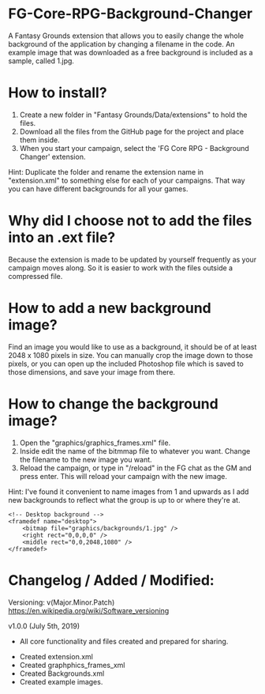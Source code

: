 # FG-Core-RPG-Background-Changer
A Fantasy Grounds extension that allows you to easily change the whole background of the application by changing a filename in the code.
An example image that was downloaded as a free background is included as a sample, called 1.jpg.

# How to install?

1) Create a new folder in "Fantasy Grounds/Data/extensions" to hold the files.
2) Download all the files from the GitHub page for the project and place them inside.
3) When you start your campaign, select the 'FG Core RPG - Background Changer' extension.

Hint: Duplicate the folder and rename the extension name in "extension.xml" to something else for each of your campaigns. That way you can have different backgrounds for all your games.

# Why did I choose not to add the files into an .ext file?

Because the extension is made to be updated by yourself frequently as your campaign moves along. So it is easier to work with the files outside a compressed file.

# How to add a new background image?

Find an image you would like to use as a background, it should be of at least 2048 x 1080 pixels in size.
You can manually crop the image down to those pixels, or you can open up the included Photoshop file which is saved to those dimensions, and save your image from there.


# How to change the background image?

1) Open the "graphics/graphics_frames.xml" file.
2) Inside edit the name of the bitmmap file to whatever you want. Change the filename to the new image you want.
3) Reload the campaign, or type in "/reload" in the FG chat as the GM and press enter. This will reload your campaign with the new image.

Hint: I've found it convenient to name images from 1 and upwards as I add new backgrounds to reflect what the group is up to or where they're at.

	<!-- Desktop background -->
	<framedef name="desktop">
		<bitmap file="graphics/backgrounds/1.jpg" />
		<right rect="0,0,0,0" />		
		<middle rect="0,0,2048,1080" />
	</framedef>



# Changelog / Added / Modified:
Versioning: v(Major.Minor.Patch) https://en.wikipedia.org/wiki/Software_versioning

v1.0.0 (July 5th, 2019)
* All core functionality and files created and prepared for sharing.
- Created extension.xml
- Created graphphics_frames_xml
- Created Backgrounds.xml 
- Created example images.